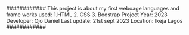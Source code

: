 ############
This project is about my first weboage 
languages and frame works used:
    1.HTML
        2. CSS
            3. Boostrap
            Project Year: 2023
            Developer: Ojo Daniel
            Last update: 21st sept 2023
            Location: Ikeja Lagos
############
